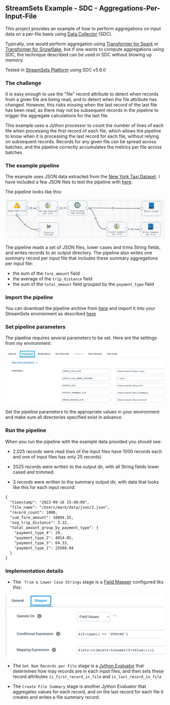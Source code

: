 ## StreamSets Example - SDC - Aggregations-Per-Input-File
This project provides an example of how to perform aggregations on input data on a per-file basis using [Data Collector](https://streamsets.com/products/data-collector-engine/) (SDC). 

Typically, one would perform aggregation using [Transformer for Spark](https://streamsets.com/products/transformer-etl-engine/) or [Transformer for Snowflake](https://streamsets.com/products/transformer-snowflake/), but if one wants to compute aggregations using SDC, the technique described can be used in SDC without blowing up memory.

Tested in [StreamSets Platform](https://streamsets.com/products/) using SDC v5.6.0

### The challenge

It is easy enough to use the "file" record attribute to detect when records from a given file are being read, and to detect when the file attribute has changed. However, this risks missing when the last record of the last file has been read, as there may not be subsequent records in the pipeline to trigger the aggregate calculations for the last file.

This example uses a Jython processor to count the number of lines of each file when processing the first record of each file, which allows the pipeline to know when it is processing the last record for each file, without relying on subsequent records.  Records for any given file can be spread across batches, and the pipeline correctly accumulates the metrics per file across batches

### The example pipeline

The example uses JSON data extracted from the [New York Taxi Dataset](https://www.nyc.gov/site/tlc/about/tlc-trip-record-data.page). I have included a few JSON files to test the pipeline with [here](input-data/).

The pipeline looks like this:

<img src="images/pipeline.png" alt="pipeline" width="700"/>

The pipeline reads a set of JSON files, lower cases and trims String fields, and writes records to an output directory.  The pipeline also writes one summary record per input file that includes these summary aggregations per input file:

 - the sum of the <code>fare_amount</code> field
 - the average of the <code>trip_distance</code> field
 - the sum of the <code>total_amount</code> field grouped by the <code>payment_type</code> field




### Import the pipeline

You can download the pipeline archive from [here](pipelines/) and import it into your StreamSets environment as described [here](https://docs.streamsets.com/portal/platform-controlhub/controlhub/UserGuide/ExportImport/Importing.html#task_qr5_szm_qx)

### Set pipeline parameters

The pipeline requires several parameters to be set. Here are the settings from my environment:

<img src="images/params.png" alt="params" width="700"/>

Set the pipeline parameters to the appropriate values in your environment and make sure all directories specified exist in advance.

### Run the pipeline
When you run the pipeline with the example data provided you should see:

-  2,025 records were read (two of the  input files have 1000 records each and one of input files has only 25 records)

- 2025 records were written to the output dir, with all String fields lower cased and trimmed.

- 3 records were written to the summary output dir, with data that looks like this for each input record:

```
{
  "timestamp": "2023-09-16 15:40:09",
  "file_name": "/Users/mark/data/json/2.json",
  "record_count": 1000,
  "sum_fare_amount": 18894.55,
  "avg_trip_distance": 3.32,
  "total_amount_group_by_payment_type": {
    "payment_type_4": 29,
    "payment_type_2": 4014.85,
    "payment_type_3": 64.33,
    "payment_type_1": 25588.84
  }
}
```
### Implementation details

- The <code> Trim & Lower Case Strings</code> stage is a [Field Mapper](https://docs.streamsets.com/portal/platform-datacollector/latest/datacollector/UserGuide/Processors/FieldMapper.html#concept_q5y_tdq_xgb) configured liks this:

<img src="images/mapper.png" alt="mapper" width="500"/>

- The <code>Get Num Records per File</code> stage is a [Jython Evaluator](https://docs.streamsets.com/portal/platform-datacollector/latest/datacollector/UserGuide/Processors/Jython.html#concept_a1h_lkf_lr) that determines how may records are in each input files, and then sets these record attributes <code>is_first_record_in_file</code> and <code>is_last_record_in_file</code>

- The <code>Create File Summary</code> stage is another Jython Evaluator that aggregates values for each record, and on the last record for each file it creates and writes a file summary record.



 

